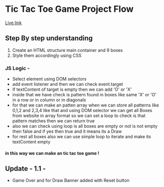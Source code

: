 # Tic Tac Toe Game Project Flow 
[Live link](https://adityabhojane.github.io/Tic-Tac-Toe-JS-/)

## Step By step understanding
1) Create an HTML structure main container and 9 boxes
2) Style them accordingly using CSS 
### JS Logic - 
- Select element using DOM selectors
- add event listener and then we can check event.target 
- If textContent of target is empty then we can add 'O' or  'X'
- inside that we have check is pattern found in boxes like same 'X' or 'O' in a row or in column or in diagonals 
- for that we can make an patten array when we can store all patterns like 0,1,2 and 2,3,4 like that and using DOM selector we can get all Boxes from website in array format so we can set a loop to check is that pattern matches then we can return true
- also we can check using loop is all boxes are empty or not is not empty then false and if yes then true and it means its a Draw 
- for rest all boxes also we can use simple loop to iterate and make its textContent empty 

#### in this way we can make an tic tac toe game !

## Update - 1.1 -
- Game Over and for Draw Banner added with Reset button